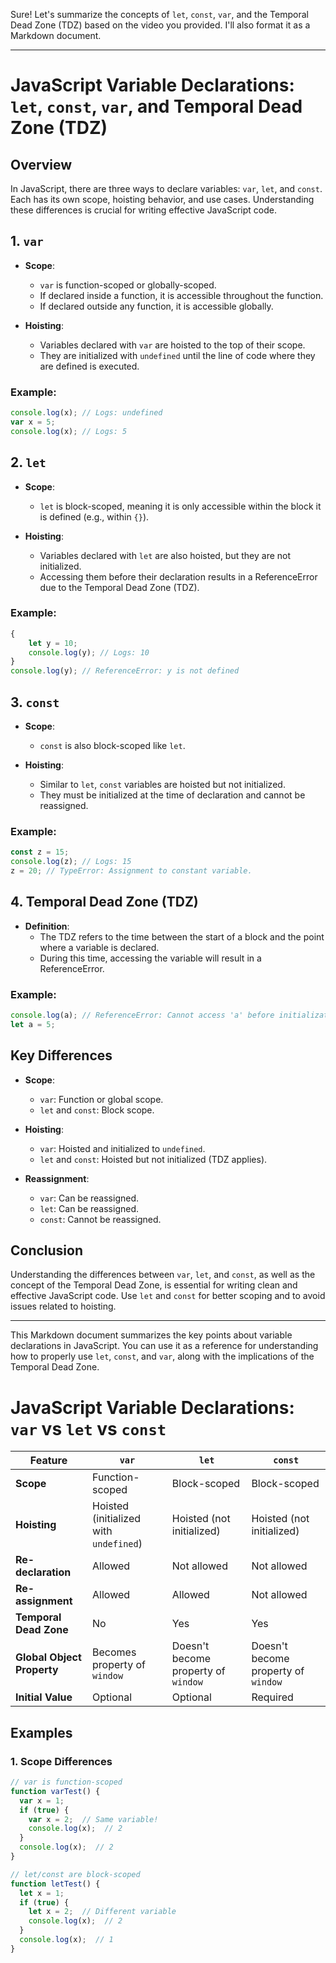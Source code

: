Sure! Let's summarize the concepts of `let`, `const`, `var`, and the Temporal Dead Zone (TDZ) based on the video you provided. I'll also format it as a Markdown document.

---

# JavaScript Variable Declarations: `let`, `const`, `var`, and Temporal Dead Zone (TDZ)

## Overview

In JavaScript, there are three ways to declare variables: `var`, `let`, and `const`. Each has its own scope, hoisting behavior, and use cases. Understanding these differences is crucial for writing effective JavaScript code.

## 1. `var`

- **Scope**:
  - `var` is function-scoped or globally-scoped.
  - If declared inside a function, it is accessible throughout the function.
  - If declared outside any function, it is accessible globally.

- **Hoisting**:
  - Variables declared with `var` are hoisted to the top of their scope.
  - They are initialized with `undefined` until the line of code where they are defined is executed.

### Example:
```javascript
console.log(x); // Logs: undefined
var x = 5;
console.log(x); // Logs: 5
```

## 2. `let`

- **Scope**:
  - `let` is block-scoped, meaning it is only accessible within the block it is defined (e.g., within `{}`).

- **Hoisting**:
  - Variables declared with `let` are also hoisted, but they are not initialized.
  - Accessing them before their declaration results in a ReferenceError due to the Temporal Dead Zone (TDZ).

### Example:
```javascript
{
    let y = 10;
    console.log(y); // Logs: 10
}
console.log(y); // ReferenceError: y is not defined
```

## 3. `const`

- **Scope**:
  - `const` is also block-scoped like `let`.

- **Hoisting**:
  - Similar to `let`, `const` variables are hoisted but not initialized.
  - They must be initialized at the time of declaration and cannot be reassigned.

### Example:
```javascript
const z = 15;
console.log(z); // Logs: 15
z = 20; // TypeError: Assignment to constant variable.
```

## 4. Temporal Dead Zone (TDZ)

- **Definition**:
  - The TDZ refers to the time between the start of a block and the point where a variable is declared.
  - During this time, accessing the variable will result in a ReferenceError.

### Example:
```javascript
console.log(a); // ReferenceError: Cannot access 'a' before initialization
let a = 5;
```

## Key Differences

- **Scope**:
  - `var`: Function or global scope.
  - `let` and `const`: Block scope.

- **Hoisting**:
  - `var`: Hoisted and initialized to `undefined`.
  - `let` and `const`: Hoisted but not initialized (TDZ applies).

- **Reassignment**:
  - `var`: Can be reassigned.
  - `let`: Can be reassigned.
  - `const`: Cannot be reassigned.

## Conclusion

Understanding the differences between `var`, `let`, and `const`, as well as the concept of the Temporal Dead Zone, is essential for writing clean and effective JavaScript code. Use `let` and `const` for better scoping and to avoid issues related to hoisting.

---

This Markdown document summarizes the key points about variable declarations in JavaScript. You can use it as a reference for understanding how to properly use `let`, `const`, and `var`, along with the implications of the Temporal Dead Zone.

# JavaScript Variable Declarations: `var` vs `let` vs `const`

| Feature               | `var`                  | `let`                  | `const`                |
|-----------------------|------------------------|------------------------|------------------------|
| **Scope**             | Function-scoped        | Block-scoped           | Block-scoped           |
| **Hoisting**          | Hoisted (initialized with `undefined`) | Hoisted (not initialized) | Hoisted (not initialized) |
| **Re-declaration**    | Allowed                | Not allowed            | Not allowed            |
| **Re-assignment**     | Allowed                | Allowed                | Not allowed            |
| **Temporal Dead Zone** | No                     | Yes                    | Yes                    |
| **Global Object Property** | Becomes property of `window` | Doesn't become property of `window` | Doesn't become property of `window` |
| **Initial Value**     | Optional               | Optional               | Required               |

## Examples

### 1. Scope Differences
```javascript
// var is function-scoped
function varTest() {
  var x = 1;
  if (true) {
    var x = 2;  // Same variable!
    console.log(x);  // 2
  }
  console.log(x);  // 2
}

// let/const are block-scoped
function letTest() {
  let x = 1;
  if (true) {
    let x = 2;  // Different variable
    console.log(x);  // 2
  }
  console.log(x);  // 1
}